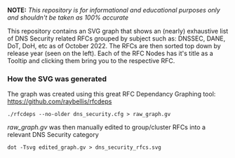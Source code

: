 **NOTE:** *This repository is for informational and educational purposes only and shouldn't be taken as 100% accurate*

This repository contains an SVG graph that shows an (nearly) exhaustive list of DNS Security related RFCs grouped by subject such as: DNSSEC, DANE, DoT, DoH, etc as of October 2022. The RFCs are then sorted top down by release year (seen on the left). Each of the RFC Nodes has it's title as a Tooltip and clicking them bring you to the respective RFC.

### How the SVG was generated
The graph was created using this great RFC Dependancy Graphing tool: https://github.com/raybellis/rfcdeps

`./rfcdeps --no-older dns_security.cfg > raw_graph.gv`

*raw_graph.gv* was then manually edited to group/cluster RFCs into a relevant DNS Security category

`dot -Tsvg edited_graph.gv > dns_security_rfcs.svg`
